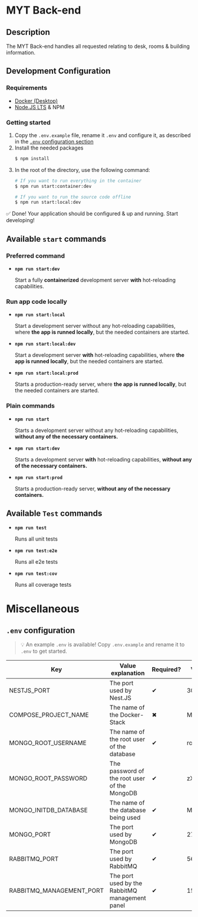 # MYT Back-end

## Description

The MYT Back-end handles all requested relating to desk, rooms & building information.

## Development Configuration
### Requirements
- [Docker (Desktop)](https://www.docker.com/get-started)
- [Node.JS LTS](https://nodejs.org/en/download/) & NPM
### Getting started
1. Copy the `.env.example` file, rename it `.env` and configure it, as described in the [`.env` configuration section](#env-configuration)
2. Install the needed packages
   ```bash
   $ npm install
   ```
3. In the root of the directory, use the following command:
    ```bash
    # If you want to run everything in the container
    $ npm run start:container:dev

    # If you want to run the source code offline
    $ npm run start:local:dev
    ```
✅ Done! Your application should be configured & up and running. Start developing!

## Available `start` commands
### Preferred command
- **`npm run start:dev`**
    
  Start a fully **containerized** development server **with** hot-reloading capabilities.

### Run app code locally
- **`npm run start:local`**
  
  Start a development server without any hot-reloading capabilities, where **the app is runned locally**, but the needed containers are started.

- **`npm run start:local:dev`**
  
  Start a development server **with** hot-reloading capabilities, where **the app is runned locally**, but the needed containers are started.

- **`npm run start:local:prod`**
  
  Starts a production-ready server, where **the app is runned locally**, but the needed containers are started.

### Plain commands
- **`npm run start`**
  
  Starts a development server without any hot-reloading capabilities, **without any of the necessary containers.** 

- **`npm run start:dev`**
  
  Starts a development server **with** hot-reloading capabilities, **without any of the necessary containers.** 

- **`npm run start:prod`**
  
  Starts a production-ready server, **without any of the necessary containers.** 

## Available `Test` commands
- **`npm run test`**
  
  Runs all unit tests
- **`npm run test:e2e`**
  
  Runs all e2e tests
- **`npm run test:cov`**
  
  Runs all coverage tests
# Miscellaneous
## `.env` configuration
> :bulb: An example `.env` is available! Copy `.env.example` and rename it to `.env` to get started.

|Key|Value explanation|Required?|Value example|
|---|---|---|---|
|NESTJS_PORT|The port used by Nest.JS|✔|3000|
|COMPOSE_PROJECT_NAME|The name of the Docker-Stack|✖|MYT_Backend|
|MONGO_ROOT_USERNAME|The name of the root user of the database|✔|root|
|MONGO_ROOT_PASSWORD|The password of the root user of the MongoDB|✔|zXnpa&VDpoj6RU|
|MONGO_INITDB_DATABASE|The name of the database being used|✔|MYT|
|MONGO_PORT|The port used by MongoDB|✔|27017|
|RABBITMQ_PORT|The port used by RabbitMQ|✔|5672|
|RABBITMQ_MANAGEMENT_PORT|The port used by the RabbitMQ management panel|✔|15672|
